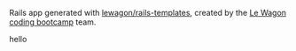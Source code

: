 Rails app generated with [lewagon/rails-templates](https://github.com/lewagon/rails-templates), created by the [Le Wagon coding bootcamp](https://www.lewagon.com) team.

hello
